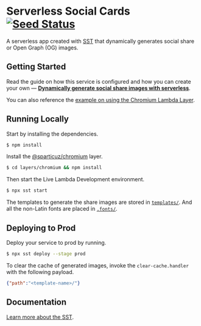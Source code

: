 # Serverless Social Cards [![Seed Status](https://api.seed.run/anomaly/social-cards/stages/main/build_badge)](https://console.seed.run/anomaly/social-cards)

A serverless app created with [SST](https://github.com/sst/sst) that dynamically generates social share or Open Graph (OG) images.

## Getting Started

Read the guide on how this service is configured and how you can create your own — [**Dynamically generate social share images with serverless**](https://sst.dev/chapters/dynamically-generate-social-share-images-with-serverless.html).

You can also reference the [example on using the Chromium Lambda Layer](https://sst.dev/examples/how-to-use-lambda-layers-in-your-serverless-app.html).

## Running Locally

Start by installing the dependencies.

``` bash
$ npm install
```

Install the [@sparticuz/chromium](https://github.com/Sparticuz/chromium) layer.

``` bash
$ cd layers/chromium && npm install
```

Then start the Live Lambda Development environment.

``` bash
$ npx sst start
```

The templates to generate the share images are stored in [`templates/`](https://github.com/sst/social-cards/tree/main/templates). And all the non-Latin fonts are placed in [`.fonts/`](https://github.com/sst/social-cards/tree/main/.fonts).

## Deploying to Prod

Deploy your service to prod by running.

``` bash
$ npx sst deploy --stage prod
```

To clear the cache of generated images, invoke the `clear-cache.handler` with the following payload.

```json
{"path":"<template-name>/"}
```

## Documentation

[Learn more about the SST](https://sst.dev).
